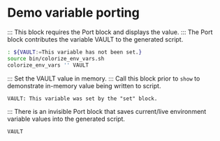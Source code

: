 # Demo variable porting

::: This block requires the Port block and displays the value.
::: The Port block contributes the variable VAULT to the generated script.

```bash :show +(vault)
: ${VAULT:=This variable has not been set.}
source bin/colorize_env_vars.sh
colorize_env_vars '' VAULT
```

::: Set the VAULT value in memory.
::: Call this block prior to `show` to demonstrate in-memory value being written to script.

```vars :set
VAULT: This variable was set by the "set" block.
```

::: There is an invisible Port block that saves current/live environment variable values into the generated script.

```port :(vault)
VAULT
```

